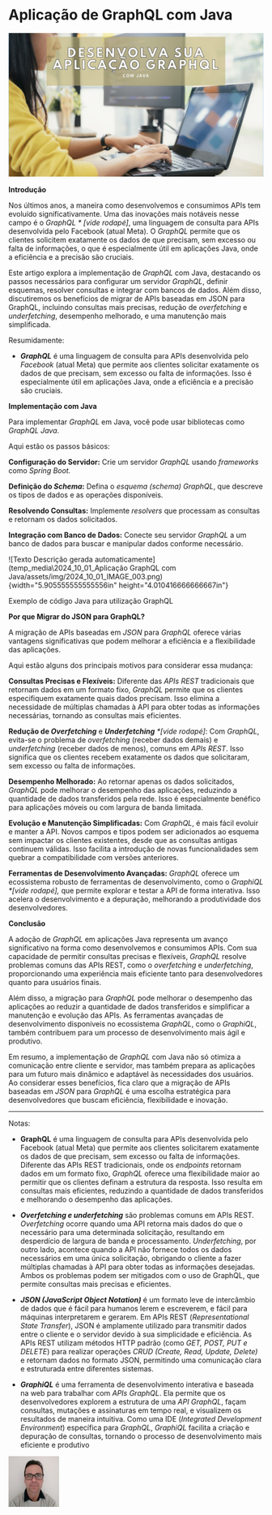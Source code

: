 # Aplicação de GraphQL com Java

![Aplicação GraphQL com Java](/articles/assets/img/2024_10_01_IMAGE_001.png)

**Introdução**

Nos últimos anos, a maneira como desenvolvemos e consumimos APIs tem evoluído significativamente. Uma das inovações mais notáveis nesse campo é o *GraphQL \* \[vide rodapé\]*, uma linguagem de consulta para APIs desenvolvida pelo Facebook (atual Meta). O *GraphQL* permite que os clientes solicitem exatamente os dados de que precisam, sem excesso ou falta de informações, o que é especialmente útil em aplicações Java, onde a eficiência e a precisão são cruciais.

Este artigo explora a implementação de *GraphQL* com Java, destacando os passos necessários para configurar um servidor *GraphQL*, definir esquemas, resolver consultas e integrar com bancos de dados. Além disso, discutiremos os benefícios de migrar de APIs baseadas em JSON para GraphQL, incluindo consultas mais precisas, redução de *overfetching* e *underfetching*, desempenho melhorado, e uma manutenção mais simplificada.

Resumidamente:

- ***GraphQL*** é uma linguagem de consulta para APIs desenvolvida pelo *Facebook* (atual Meta) que permite aos clientes solicitar exatamente os dados de que precisam, sem excesso ou falta de informações. Isso é especialmente útil em aplicações Java, onde a eficiência e a precisão são cruciais.

**Implementação com Java**

Para implementar *GraphQL* em Java, você pode usar bibliotecas como *GraphQL Java*.

Aqui estão os passos básicos:

**Configuração do Servidor:** Crie um servidor *GraphQL* usando *frameworks* como *Spring Boot.*

**Definição do *Schema*:** Defina o *esquema (schema)* *GraphQL*, que descreve os tipos de dados e as operações disponíveis.

**Resolvendo Consultas:** Implemente *resolvers* que processam as consultas e retornam os dados solicitados.

**Integração com Banco de Dados:** Conecte seu servidor *GraphQL* a um banco de dados para buscar e manipular dados conforme necessário.

![Texto Descrição gerada automaticamente](temp_media\2024_10_01_Aplicação GraphQL com Java/assets/img/2024_10_01_IMAGE_003.png){width="5.905555555555556in" height="4.010416666666667in"}

Exemplo de código Java para utilização GraphQL

**Por que Migrar do JSON para GraphQL?**

A migração de APIs baseadas em *JSON* para *GraphQL* oferece várias vantagens significativas que podem melhorar a eficiência e a flexibilidade das aplicações.

Aqui estão alguns dos principais motivos para considerar essa mudança:

**Consultas Precisas e Flexíveis:** Diferente das *APIs REST* tradicionais que retornam dados em um formato fixo, *GraphQL* permite que os clientes especifiquem exatamente quais dados precisam. Isso elimina a necessidade de múltiplas chamadas à API para obter todas as informações necessárias, tornando as consultas mais eficientes.

**Redução de *Overfetching*** e ***Underfetching** \*\[vide rodapé\]*: Com *GraphQL*, evita-se o problema de *overfetching* (receber dados demais) e *underfetching* (receber dados de menos), comuns em *APIs REST*. Isso significa que os clientes recebem exatamente os dados que solicitaram, sem excesso ou falta de informações.

**Desempenho Melhorado:** Ao retornar apenas os dados solicitados, *GraphQL* pode melhorar o desempenho das aplicações, reduzindo a quantidade de dados transferidos pela rede. Isso é especialmente benéfico para aplicações móveis ou com largura de banda limitada.

**Evolução e Manutenção Simplificadas:** Com *GraphQL*, é mais fácil evoluir e manter a API. Novos campos e tipos podem ser adicionados ao esquema sem impactar os clientes existentes, desde que as consultas antigas continuem válidas. Isso facilita a introdução de novas funcionalidades sem quebrar a compatibilidade com versões anteriores.

**Ferramentas de Desenvolvimento Avançadas:** *GraphQL* oferece um ecossistema robusto de ferramentas de desenvolvimento, como o *GraphiQL \*\[vide rodapé\],* que permite explorar e testar a API de forma interativa. Isso acelera o desenvolvimento e a depuração, melhorando a produtividade dos desenvolvedores.

**Conclusão**

A adoção de *GraphQL* em aplicações Java representa um avanço significativo na forma como desenvolvemos e consumimos APIs. Com sua capacidade de permitir consultas precisas e flexíveis, *GraphQL* resolve problemas comuns das APIs REST, como o *overfetching* e *underfetching*, proporcionando uma experiência mais eficiente tanto para desenvolvedores quanto para usuários finais.

Além disso, a migração para *GraphQL* pode melhorar o desempenho das aplicações ao reduzir a quantidade de dados transferidos e simplificar a manutenção e evolução das APIs. As ferramentas avançadas de desenvolvimento disponíveis no ecossistema *GraphQL*, como o *GraphiQL*, também contribuem para um processo de desenvolvimento mais ágil e produtivo.

Em resumo, a implementação de *GraphQL* com Java não só otimiza a comunicação entre cliente e servidor, mas também prepara as aplicações para um futuro mais dinâmico e adaptável às necessidades dos usuários. Ao considerar esses benefícios, fica claro que a migração de APIs baseadas em *JSON* para *GraphQL* é uma escolha estratégica para desenvolvedores que buscam eficiência, flexibilidade e inovação.

------------------------------------------------------------------------

Notas:

- **GraphQL** é uma linguagem de consulta para APIs desenvolvida pelo Facebook (atual Meta) que permite aos clientes solicitarem exatamente os dados de que precisam, sem excesso ou falta de informações. Diferente das APIs REST tradicionais, onde os *endpoints* retornam dados em um formato fixo, *GraphQL* oferece uma flexibilidade maior ao permitir que os clientes definam a estrutura da resposta. Isso resulta em consultas mais eficientes, reduzindo a quantidade de dados transferidos e melhorando o desempenho das aplicações.

- ***Overfetching e underfetching*** são problemas comuns em APIs REST. *Overfetching* ocorre quando uma API retorna mais dados do que o necessário para uma determinada solicitação, resultando em desperdício de largura de banda e processamento. *Underfetching*, por outro lado, acontece quando a API não fornece todos os dados necessários em uma única solicitação, obrigando o cliente a fazer múltiplas chamadas à API para obter todas as informações desejadas. Ambos os problemas podem ser mitigados com o uso de GraphQL, que permite consultas mais precisas e eficientes.

- ***JSON (JavaScript Object Notation)*** é um formato leve de intercâmbio de dados que é fácil para humanos lerem e escreverem, e fácil para máquinas interpretarem e gerarem. Em APIs REST (*Representational State Transfer*), JSON é amplamente utilizado para transmitir dados entre o cliente e o servidor devido à sua simplicidade e eficiência. As APIs REST utilizam métodos HTTP padrão (como *GET, POST, PUT e DELETE*) para realizar operações *CRUD (Create, Read, Update, Delete)* e retornam dados no formato JSON, permitindo uma comunicação clara e estruturada entre diferentes sistemas.

- ***GraphiQL*** é uma ferramenta de desenvolvimento interativa e baseada na web para trabalhar com *APIs GraphQL*. Ela permite que os desenvolvedores explorem a estrutura de uma *API GraphQL*, façam consultas, mutações e assinaturas em tempo real, e visualizem os resultados de maneira intuitiva. Como uma IDE (*Integrated Development Environment*) específica para *GraphQL*, *GraphiQL* facilita a criação e depuração de consultas, tornando o processo de desenvolvimento mais eficiente e produtivo

[![Christian Mulato](/articles/assets/img/foto_chri.jpg)](https://www.linkedin.com/in/chmulato/)
